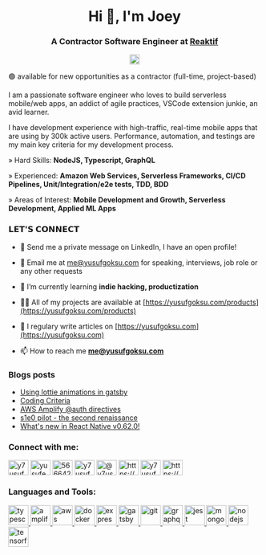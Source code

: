 <h1 align="center">Hi 👋, I'm Joey</h1>
<h3 align="center">A Contractor Software Engineer at <a href="https://reaktif.io/">Reaktif</a></h3>

<p align="center"> <a href="https://twitter.com/y7usuf" target="blank"><img src="https://img.shields.io/twitter/follow/y7usuf?logo=twitter&style=for-the-badge" alt="y7usuf" height="20" /></a> </p>

🟢 available for new opportunities as a contractor (full-time, project-based)

I am a passionate software engineer who loves to build serverless mobile/web apps, an addict of agile practices, VSCode extension junkie, an avid learner.

I have development experience with high-traffic, real-time mobile apps that are using by 300k active users. Performance, automation, and testings are my main key criteria for my development process.

<p align="left">» Hard Skills: <b>NodeJS, Typescript, GraphQL</b></p>
<p align="left">» Experienced: <b>Amazon Web Services, Serverless Frameworks, CI/CD Pipelines, Unit/Integration/e2e tests, TDD, BDD</b></p>
<p align="left">» Areas of Interest: <b>Mobile Development and Growth, Serverless Development, Applied ML Apps</b></p>

### 𝗟𝗘𝗧'𝗦 𝗖𝗢𝗡𝗡𝗘𝗖𝗧

- 💬 Send me a private message on LinkedIn, I have an open profile!

- 📧 Email me at me@yusufgoksu.com for speaking, interviews, job role or any other requests

- 🌱 I’m currently learning **indie hacking, productization**

- 👨‍💻 All of my projects are available at [https://yusufgoksu.com/products](https://yusufgoksu.com/products)

- 📝 I regulary write articles on [https://yusufgoksu.com](https://yusufgoksu.com)

- 📫 How to reach me **me@yusufgoksu.com**

### Blogs posts

<!-- BLOG-POST-LIST:START -->
- [Using lottie animations in gatsby](https://yusufgoksu.com/software/lottie-and-gatsby/)
- [Coding Criteria](https://yusufgoksu.com/software/coding-criteria/)
- [AWS Amplify @auth directives](https://yusufgoksu.com/software/aws-amplify-auth-directives/)
- [s1e0 pilot - the second renaissance](https://yusufgoksu.com/youtube/s1e0-pilot-the-second-renaissance/)
- [What's new in React Native v0.62.0!](https://yusufgoksu.com/software/React-Native-v0.62.0-released/)
<!-- BLOG-POST-LIST:END -->

<p align="left">
<h3 align="left">Connect with me:</h3>
<a href="https://twitter.com/y7usuf" target="blank"><img align="center" src="https://cdn.jsdelivr.net/npm/simple-icons@3.0.1/icons/twitter.svg" alt="y7usuf" height="30" width="40" /></a>
<a href="https://linkedin.com/in/yusufemregoksu" target="blank"><img align="center" src="https://cdn.jsdelivr.net/npm/simple-icons@3.0.1/icons/linkedin.svg" alt="yusufemregoksu" height="30" width="40" /></a>
<a href="https://stackoverflow.com/users/5666426" target="blank"><img align="center" src="https://cdn.jsdelivr.net/npm/simple-icons@3.0.1/icons/stackoverflow.svg" alt="5666426" height="30" width="40" /></a>
<a href="https://kaggle.com/y7usuf" target="blank"><img align="center" src="https://cdn.jsdelivr.net/npm/simple-icons@3.0.1/icons/kaggle.svg" alt="y7usuf" height="30" width="40" /></a>
<a href="https://medium.com/@y7usuf" target="blank"><img align="center" src="https://cdn.jsdelivr.net/npm/simple-icons@3.0.1/icons/medium.svg" alt="@y7usuf" height="30" width="40" /></a>
<a href="https://www.youtube.com/channel/ucewpybjl_la-b9gobdjhefg" target="blank"><img align="center" src="https://cdn.jsdelivr.net/npm/simple-icons@3.0.1/icons/youtube.svg" alt="https://www.youtube.com/channel/ucewpybjl_la-b9gobdjhefg" height="30" width="40" /></a>
<a href="https://dev.to/y7usuf" target="blank"><img align="center" src="https://cdn.jsdelivr.net/npm/simple-icons@3.0.1/icons/dev-dot-to.svg" alt="y7usuf" height="30" width="40" /></a>
<a href="/https://yusufgoksu.com/rss.xml" target="blank"><img align="center" src="https://cdn.jsdelivr.net/npm/simple-icons@3.0.1/icons/rss.svg" alt="https://yusufgoksu.com/rss.xml" height="30" width="40" /></a>
</p>

<h3 align="left">Languages and Tools:</h3>
<p align="left"> 
<a href="https://www.typescriptlang.org/" target="_blank"> <img src="https://devicons.github.io/devicon/devicon.git/icons/typescript/typescript-original.svg" alt="typescript" width="40" height="40"/> </a>
<a href="https://aws.amazon.com/amplify/" target="_blank"> <img src="https://docs.amplify.aws/assets/logo-dark.svg" alt="amplify" width="40" height="40"/> </a> <a href="https://aws.amazon.com" target="_blank"> <img src="https://devicons.github.io/devicon/devicon.git/icons/amazonwebservices/amazonwebservices-original-wordmark.svg" alt="aws" width="40" height="40"/> </a> <a href="https://www.docker.com/" target="_blank"> <img src="https://devicons.github.io/devicon/devicon.git/icons/docker/docker-original-wordmark.svg" alt="docker" width="40" height="40"/> </a> <a href="https://expressjs.com" target="_blank"> <img src="https://devicons.github.io/devicon/devicon.git/icons/express/express-original-wordmark.svg" alt="express" width="40" height="40"/> </a> <a href="https://www.gatsbyjs.com/" target="_blank"> <img src="https://www.vectorlogo.zone/logos/gatsbyjs/gatsbyjs-icon.svg" alt="gatsby" width="40" height="40"/> </a> <a href="https://git-scm.com/" target="_blank"> <img src="https://www.vectorlogo.zone/logos/git-scm/git-scm-icon.svg" alt="git" width="40" height="40"/> </a> <a href="https://graphql.org" target="_blank"> <img src="https://www.vectorlogo.zone/logos/graphql/graphql-icon.svg" alt="graphql" width="40" height="40"/> </a> <a href="https://jestjs.io" target="_blank"> <img src="https://www.vectorlogo.zone/logos/jestjsio/jestjsio-icon.svg" alt="jest" width="40" height="40"/> </a> <a href="https://www.mongodb.com/" target="_blank"> <img src="https://devicons.github.io/devicon/devicon.git/icons/mongodb/mongodb-original-wordmark.svg" alt="mongodb" width="40" height="40"/> </a> <a href="https://nodejs.org" target="_blank"> <img src="https://devicons.github.io/devicon/devicon.git/icons/nodejs/nodejs-original-wordmark.svg" alt="nodejs" width="40" height="40"/> </a> <a href="https://www.tensorflow.org" target="_blank"> <img src="https://www.vectorlogo.zone/logos/tensorflow/tensorflow-icon.svg" alt="tensorflow" width="40" height="40"/> </a> </p>
